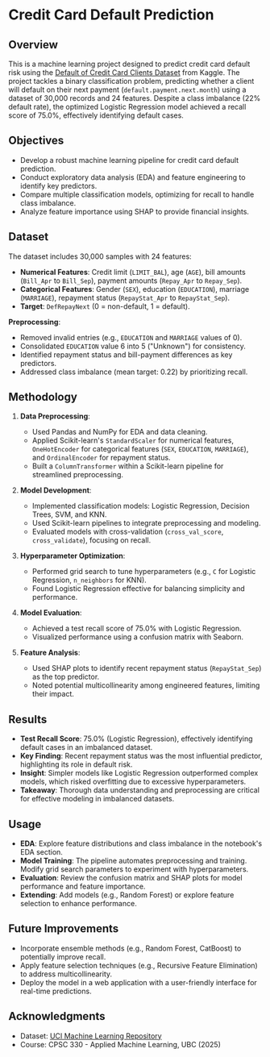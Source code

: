# Credit Card Default Prediction


## Overview
This is a machine learning project designed to predict credit card default risk using the [Default of Credit Card Clients Dataset](https://www.kaggle.com/datasets/uciml/default-of-credit-card-clients-dataset) from Kaggle. The project tackles a binary classification problem, predicting whether a client will default on their next payment (`default.payment.next.month`) using a dataset of 30,000 records and 24 features. Despite a class imbalance (22% default rate), the optimized Logistic Regression model achieved a recall score of 75.0%, effectively identifying default cases.

## Objectives
- Develop a robust machine learning pipeline for credit card default prediction.
- Conduct exploratory data analysis (EDA) and feature engineering to identify key predictors.
- Compare multiple classification models, optimizing for recall to handle class imbalance.
- Analyze feature importance using SHAP to provide financial insights.

## Dataset
The dataset includes 30,000 samples with 24 features:
- **Numerical Features**: Credit limit (`LIMIT_BAL`), age (`AGE`), bill amounts (`Bill_Apr` to `Bill_Sep`), payment amounts (`Repay_Apr` to `Repay_Sep`).
- **Categorical Features**: Gender (`SEX`), education (`EDUCATION`), marriage (`MARRIAGE`), repayment status (`RepayStat_Apr` to `RepayStat_Sep`).
- **Target**: `DefRepayNext` (0 = non-default, 1 = default).

**Preprocessing**:
- Removed invalid entries (e.g., `EDUCATION` and `MARRIAGE` values of 0).
- Consolidated `EDUCATION` value 6 into 5 ("Unknown") for consistency.
- Identified repayment status and bill-payment differences as key predictors.
- Addressed class imbalance (mean target: 0.22) by prioritizing recall.

## Methodology
1. **Data Preprocessing**:
   - Used Pandas and NumPy for EDA and data cleaning.
   - Applied Scikit-learn's `StandardScaler` for numerical features, `OneHotEncoder` for categorical features (`SEX`, `EDUCATION`, `MARRIAGE`), and `OrdinalEncoder` for repayment status.
   - Built a `ColumnTransformer` within a Scikit-learn pipeline for streamlined preprocessing.

2. **Model Development**:
   - Implemented classification models: Logistic Regression, Decision Trees, SVM, and KNN.
   - Used Scikit-learn pipelines to integrate preprocessing and modeling.
   - Evaluated models with cross-validation (`cross_val_score`, `cross_validate`), focusing on recall.

3. **Hyperparameter Optimization**:
   - Performed grid search to tune hyperparameters (e.g., `C` for Logistic Regression, `n_neighbors` for KNN).
   - Found Logistic Regression effective for balancing simplicity and performance.

4. **Model Evaluation**:
   - Achieved a test recall score of 75.0% with Logistic Regression.
   - Visualized performance using a confusion matrix with Seaborn.

5. **Feature Analysis**:
   - Used SHAP plots to identify recent repayment status (`RepayStat_Sep`) as the top predictor.
   - Noted potential multicollinearity among engineered features, limiting their impact.

## Results
- **Test Recall Score**: 75.0% (Logistic Regression), effectively identifying default cases in an imbalanced dataset.
- **Key Finding**: Recent repayment status was the most influential predictor, highlighting its role in default risk.
- **Insight**: Simpler models like Logistic Regression outperformed complex models, which risked overfitting due to excessive hyperparameters.
- **Takeaway**: Thorough data understanding and preprocessing are critical for effective modeling in imbalanced datasets.

## Usage
- **EDA**: Explore feature distributions and class imbalance in the notebook's EDA section.
- **Model Training**: The pipeline automates preprocessing and training. Modify grid search parameters to experiment with hyperparameters.
- **Evaluation**: Review the confusion matrix and SHAP plots for model performance and feature importance.
- **Extending**: Add models (e.g., Random Forest) or explore feature selection to enhance performance.

## Future Improvements
- Incorporate ensemble methods (e.g., Random Forest, CatBoost) to potentially improve recall.
- Apply feature selection techniques (e.g., Recursive Feature Elimination) to address multicollinearity.
- Deploy the model in a web application with a user-friendly interface for real-time predictions.

## Acknowledgments
- Dataset: [UCI Machine Learning Repository](https://www.kaggle.com/datasets/uciml/default-of-credit-card-clients-dataset)
- Course: CPSC 330 - Applied Machine Learning, UBC (2025)
